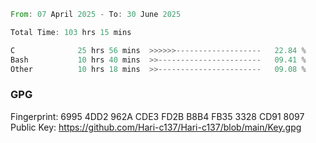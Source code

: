 <!--START_SECTION:waka-->

```rust
From: 07 April 2025 - To: 30 June 2025

Total Time: 103 hrs 15 mins

C              25 hrs 56 mins  >>>>>>-------------------   22.84 %
Bash           10 hrs 40 mins  >>-----------------------   09.41 %
Other          10 hrs 18 mins  >>-----------------------   09.08 %
```

<!--END_SECTION:waka-->

### GPG <br />
Fingerprint:     6995 4DD2 962A CDE3 FD2B B8B4 FB35 3328 CD91 8097 <br />
Public Key:      https://github.com/Hari-c137/Hari-c137/blob/main/Key.gpg
